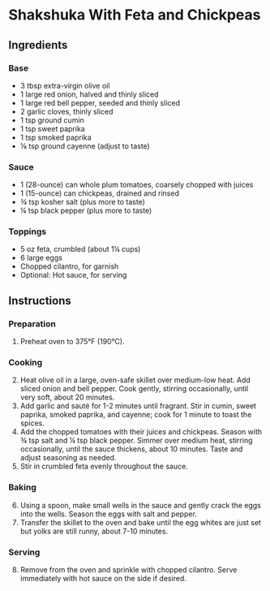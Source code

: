 # Shakshuka With Feta and Chickpeas

## Ingredients
### Base
- 3 tbsp extra-virgin olive oil
- 1 large red onion, halved and thinly sliced
- 1 large red bell pepper, seeded and thinly sliced
- 2 garlic cloves, thinly sliced
- 1 tsp ground cumin
- 1 tsp sweet paprika
- 1 tsp smoked paprika
- ⅛ tsp ground cayenne (adjust to taste)

### Sauce
- 1 (28-ounce) can whole plum tomatoes, coarsely chopped with juices
- 1 (15-ounce) can chickpeas, drained and rinsed
- ¾ tsp kosher salt (plus more to taste)
- ¼ tsp black pepper (plus more to taste)

### Toppings
- 5 oz feta, crumbled (about 1¼ cups)
- 6 large eggs
- Chopped cilantro, for garnish
- Optional: Hot sauce, for serving

## Instructions
### Preparation
1. Preheat oven to 375°F (190°C).

### Cooking
2. Heat olive oil in a large, oven-safe skillet over medium-low heat. Add sliced onion and bell pepper. Cook gently, stirring occasionally, until very soft, about 20 minutes.
3. Add garlic and sauté for 1-2 minutes until fragrant. Stir in cumin, sweet paprika, smoked paprika, and cayenne; cook for 1 minute to toast the spices.
4. Add the chopped tomatoes with their juices and chickpeas. Season with ¾ tsp salt and ¼ tsp black pepper. Simmer over medium heat, stirring occasionally, until the sauce thickens, about 10 minutes. Taste and adjust seasoning as needed.
5. Stir in crumbled feta evenly throughout the sauce.

### Baking
6. Using a spoon, make small wells in the sauce and gently crack the eggs into the wells. Season the eggs with salt and pepper.
7. Transfer the skillet to the oven and bake until the egg whites are just set but yolks are still runny, about 7-10 minutes.

### Serving
8. Remove from the oven and sprinkle with chopped cilantro. Serve immediately with hot sauce on the side if desired.
